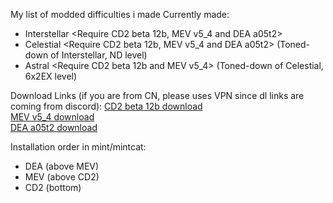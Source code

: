 My list of modded difficulties i made
Currently made:
- Interstellar <Require CD2 beta 12b, MEV v5_4 and DEA a05t2>
- Celestial <Require CD2 beta 12b, MEV v5_4 and DEA a05t2> (Toned-down of Interstellar, ND level) 
- Astral <Require CD2 beta 12b and MEV v5_4> (Toned-down of Celestial, 6x2EX level)

Download Links (if you are from CN, please uses VPN since dl links are coming from discord):
[CD2 beta 12b download](https://cdn.discordapp.com/attachments/1248846649107943434/1340963499878252564/custom-difficulty2-beta-12b.zip?ex=67cea314&is=67cd5194&hm=93a86719869bef892572005a23f79f5a6fa57161e47394998fbdf782246a235f&) <br />
[MEV v5_4 download](https://cdn.discordapp.com/attachments/1162902740230471720/1266497317855297536/MEVv5_4.pak?ex=67cea74a&is=67cd55ca&hm=89d81a4af61bfe231939390f898452196caaf05bb9a2f1c449366def6a61e1b1&) <br />
[DEA a05t2 download](https://cdn.discordapp.com/attachments/1264172880359591996/1321546340093657209/DEA_a05t2.pak?ex=67ce87b0&is=67cd3630&hm=4a8d33b1b397d1c6156d3dc5ea0fa02d088d41a104025bc6d177924c74c6dcb8&) <br />

Installation order in mint/mintcat: 
- DEA (above MEV)
- MEV (above CD2)
- CD2 (bottom)
